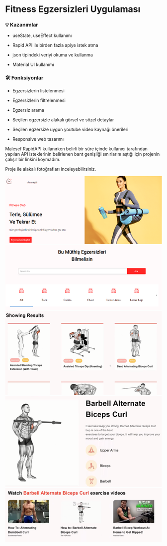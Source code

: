 # Fitness Egzersizleri Uygulaması

### 💡 Kazanımlar

- useState, useEffect kullanımı

- Rapid API ile birden fazla apiye istek atma

- json tipindeki veriyi okuma ve kullanma

- Material UI kullanımı

### 🛠️ Fonksiyonlar

- Egzersizlerin listelenmesi

- Egzersizlerin filtrelenmesi

- Egzersiz arama

- Seçilen egzersizle alakalı görsel ve sözel detaylar

- Seçilen egzersize uygun youtube video kaynağı önerileri

- Responsive web tasarımı

Malesef RapidAPI kullanırken belirli bir süre içinde kullanıcı tarafından yapılan API isteklerinin
belirlenen bant genişliği sınırlarını aştığı için projenin çalışır bir linkini koymadım.

Proje ile alakalı fotoğrafları inceleyebilirsiniz.

![Navbar ve Header](READMEimages/pf1.PNG)
![Arama ve Kategoriler](READMEimages/pf2.PNG)
![Egzersizler](READMEimages/pf3.PNG)
![Egzersiz Detay](READMEimages/pf4.PNG)
![Önerilen Youtube Videoları](READMEimages/pf5.PNG)
